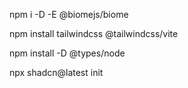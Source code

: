 npm i -D -E @biomejs/biome

npm install tailwindcss @tailwindcss/vite

npm install -D @types/node

npx shadcn@latest init

